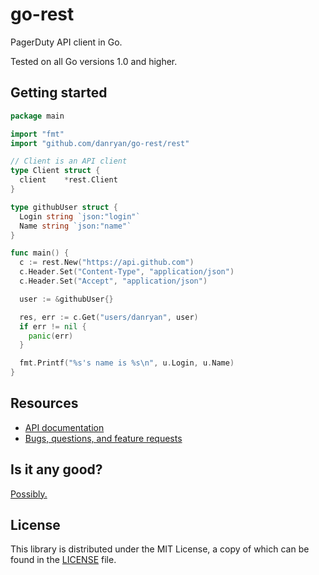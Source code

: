 # go-rest

PagerDuty API client in Go.

Tested on all Go versions 1.0 and higher.

## Getting started

```go
package main

import "fmt"
import "github.com/danryan/go-rest/rest"

// Client is an API client
type Client struct {
  client    *rest.Client
}

type githubUser struct {
  Login string `json:"login"`
  Name string `json:"name"`
}

func main() {
  c := rest.New("https://api.github.com")
  c.Header.Set("Content-Type", "application/json")
  c.Header.Set("Accept", "application/json")

  user := &githubUser{}

  res, err := c.Get("users/danryan", user)
  if err != nil {
    panic(err)
  }

  fmt.Printf("%s's name is %s\n", u.Login, u.Name)
}
```

## Resources

* [API documentation](http://godoc.org/github.com/danryan/go-rest)
* [Bugs, questions, and feature requests](https://github.com/danryan/go-rest/issues)

## Is it any good?

[Possibly.](http://news.ycombinator.com/item?id=3067434)

## License

This library is distributed under the MIT License, a copy of which can be found in the [LICENSE](LICENSE) file.
